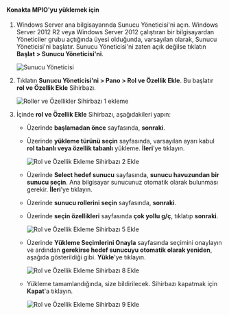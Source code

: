 #### <a name="to-install-mpio-on-the-host"></a>Konakta MPIO'yu yüklemek için
1. Windows Server ana bilgisayarında Sunucu Yöneticisi'ni açın. Windows Server 2012 R2 veya Windows Server 2012 çalıştıran bir bilgisayardan Yöneticiler grubu açtığında üyesi olduğunda, varsayılan olarak, Sunucu Yöneticisi'ni başlatır. Sunucu Yöneticisi'ni zaten açık değilse tıklatın **Başlat > Sunucu Yöneticisi'ni**.
   
    ![Sunucu Yöneticisi](./media/storsimple-install-mpio-windows-server/IC740997.png)
2. Tıklatın **Sunucu Yöneticisi'ni > Pano > Rol ve Özellik Ekle**. Bu başlatır **rol ve Özellik Ekle** Sihirbazı.
   
    ![Roller ve Özellikler Sihirbazı 1 ekleme](./media/storsimple-install-mpio-windows-server/IC740998.png)
3. İçinde **rol ve Özellik Ekle** Sihirbazı, aşağıdakileri yapın:
   
   * Üzerinde **başlamadan önce** sayfasında, **sonraki**.
   * Üzerinde **yükleme türünü seçin** sayfasında, varsayılan ayarı kabul **rol tabanlı veya özellik tabanlı** yükleme. **İleri**’ye tıklayın.
     
       ![Rol ve Özellik Ekleme Sihirbazı 2 Ekle](./media/storsimple-install-mpio-windows-server/IC740999.png)
   * Üzerinde **Select hedef sunucu** sayfasında, **sunucu havuzundan bir sunucu seçin**. Ana bilgisayar sunucunuz otomatik olarak bulunması gerekir. **İleri**’ye tıklayın.
   * Üzerinde **sunucu rollerini seçin** sayfasında, **sonraki**.
   * Üzerinde **seçin özellikleri** sayfasında **çok yollu g/ç**, tıklatıp **sonraki**.
     
       ![Rol ve Özellik Ekleme Sihirbazı 5 Ekle](./media/storsimple-install-mpio-windows-server/IC741000.png)
   * Üzerinde **Yükleme Seçimlerini Onayla** sayfasında seçimini onaylayın ve ardından **gerekirse hedef sunucuyu otomatik olarak yeniden**, aşağıda gösterildiği gibi. **Yükle**'ye tıklayın.
     
       ![Rol ve Özellik Ekleme Sihirbazı 8 Ekle](./media/storsimple-install-mpio-windows-server/IC741001.png)
   * Yükleme tamamlandığında, size bildirilecek. Sihirbazı kapatmak için **Kapat**'a tıklayın.
     
       ![Rol ve Özellik Ekleme Sihirbazı 9 Ekle](./media/storsimple-install-mpio-windows-server/IC741002.png)


